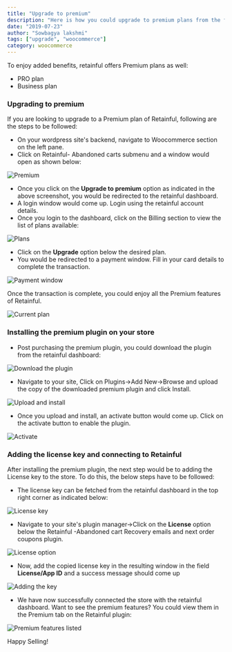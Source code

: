 ```yaml
---
title: "Upgrade to premium"
description: "Here is how you could upgrade to premium plans from the free plan"
date: "2019-07-23"
author: "Sowbagya lakshmi"
tags: ["upgrade", "woocommerce"]
category: woocommerce
---
```


To enjoy added benefits, retainful offers Premium plans as well:
* PRO plan 
* Business plan

### Upgrading to premium

If you are looking to upgrade to a Premium plan of Retainful, following are the steps to be followed:

* On your wordpress site's backend, navigate to Woocommerce section on the left pane. 
* Click on Retainful- Abandoned carts submenu and a window would open as shown below:

![Premium](../../images/docs/retainful-upgrading-to-premium/upgrade-premium.png)



* Once you click on the **Upgrade to premium** option as indicated in the above screenshot, you would be redirected to the retainful dashboard.
* A login window would come up. Login using the retainful account details.
* Once you login to the dashboard, click on the Billing section to view the list of plans available:

![Plans](../../images/docs/retainful-upgrading-to-premium/retainful-plans.png)



* Click on the **Upgrade** option below the desired plan.
* You would be redirected to a payment window. Fill in your card details to complete the transaction.

![Payment window](../../images/docs/retainful-upgrading-to-premium/payment-window.png)


Once the transaction is complete, you could enjoy all the Premium features of Retainful.

![Current plan](../../images/docs/retainful-upgrading-to-premium/current-plan.png)


### Installing the premium plugin on your store

* Post purchasing the premium plugin, you could download the plugin from the retainful dashboard:

![Download the plugin](../../images/docs/retainful-upgrading-to-premium/download-premium-plugin.png)


* Navigate to your site, Click on Plugins->Add New->Browse and upload the copy of the downloaded premium plugin and click Install.

![Upload and install](../../images/docs/retainful-upgrading-to-premium/install-premium.png)

* Once you upload and install, an activate button would come up. Click on the activate button to enable the plugin.

![Activate](../../images/docs/retainful-upgrading-to-premium/activate-premium.png)


### Adding the license key and connecting to Retainful

After installing the premium plugin, the next step would be to adding the License key to the store. To do this, the below steps have to be followed:

* The license key can be fetched from the <link-text url="retainful.com" target="_blank" rel="noopener">retainful dashboard</link-text> in the top right corner as indicated below:

![License key](../../images/docs/retainful-upgrading-to-premium/license-key-premium.png)

* Navigate to your site's plugin manager->Click on the **License** option below the Retainful -Abandoned cart Recovery emails and next order coupons plugin.

![License option](../../images/docs/retainful-upgrading-to-premium/click-on-license-option.png)

* Now, add the copied license key in the resulting window in the field **License/App ID** and a success message should come up

![Adding the key](../../images/docs/retainful-upgrading-to-premium/adding-license-key.png)

* We have now successfully connected the store with the retainful dashboard. Want to see the premium features?
You could view them in the Premium tab on the Retainful plugin:

![Premium features listed](../../images/docs/retainful-upgrading-to-premium/premium-options-listed.png)

Happy Selling!

